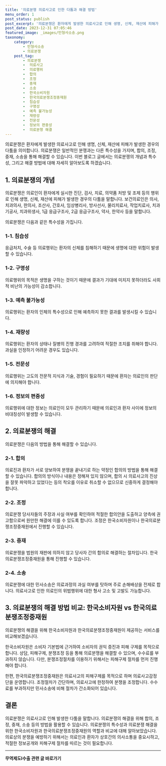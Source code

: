 ```yaml
---
title: '의료분쟁 의료사고로 인한 다툼과 해결 방법'
menu_order: 1
post_status: publish
post_excerpt: '의료분쟁은 환자에게 발생한 의료사고로 인해 생명, 신체, 재산에 피해가 발생한 경우의 다툼을 의미합니다. 의료분쟁은 일반적인 분쟁과는 다른 특수성을 가지며, 합의, 조정, 중재, 소송을 통해 해결할 수 있습니다. 이번 블로그 글에서는 의료분쟁의 개념과 특수성, 그리고 해결 방법에 대해 자세히 알아보도록 하겠습니다.'
post_date: 2023-12-31 07:05:46
featured_image: _images/민형사소송.png
taxonomy:
    category:
        - 민형사소송
        - 의료분쟁
    post_tag:
        - 의료분쟁
        -  의료사고
        -  의료행위
        -  합의
        -  조정
        -  중재
        -  소송
        -  한국소비자원
        -  한국의료분쟁조정중재원
        -  침습성
        -  구명성
        -  예측 불가능성
        -  재량성
        -  전문성
        -  정보의 편중성
        -  의료분쟁 해결
---
```



의료분쟁은 환자에게 발생한 의료사고로 인해 생명, 신체, 재산에 피해가 발생한 경우의 다툼을 의미합니다. 의료분쟁은 일반적인 분쟁과는 다른 특수성을 가지며, 합의, 조정, 중재, 소송을 통해 해결할 수 있습니다. 이번 블로그 글에서는 의료분쟁의 개념과 특수성, 그리고 해결 방법에 대해 자세히 알아보도록 하겠습니다.

## 1. 의료분쟁의 개념

의료분쟁은 의료인이 환자에게 실시한 진단, 검사, 치료, 의약품 처방 및 조제 등의 행위로 인해 생명, 신체, 재산에 피해가 발생한 경우의 다툼을 말합니다. 보건의료인은 의사, 치과의사, 한의사, 조산사, 간호사, 임상병리사, 방사선사, 물리치료사, 작업치료사, 치과기공사, 치과위생사, 1급 응급구조사, 2급 응급구조사, 약사, 한약사 등을 말합니다.

의료분쟁은 다음과 같은 특수성을 가집니다.

### 1-1. 침습성

응급처치, 수술 등 의료행위는 환자의 신체를 침해하기 때문에 생명에 대한 위험이 발생할 수 있습니다.

### 1-2. 구명성

의료행위의 목적은 생명을 구하는 것이기 때문에 결과가 기대에 미치지 못하더라도 사회적 비난의 가능성이 감소합니다.

### 1-3. 예측 불가능성

의료행위는 환자의 인체의 특수성으로 인해 예측하지 못한 결과를 발생시킬 수 있습니다.

### 1-4. 재량성

의료행위는 환자의 상태나 질병의 진행 경과를 고려하여 적절한 조치를 취해야 합니다. 과실을 인정하기 어려운 경우도 있습니다.

### 1-5. 전문성

의료행위는 고도의 전문적 지식과 기술, 경험이 필요하기 때문에 환자는 의료인의 판단에 의지해야 합니다.

### 1-6. 정보의 편중성

의료행위에 대한 정보는 의료인이 모두 관리하기 때문에 의료인과 환자 사이에 정보의 비대칭성이 발생할 수 있습니다.

## 2. 의료분쟁의 해결

의료분쟁은 다음의 방법을 통해 해결할 수 있습니다.

### 2-1. 합의

의료진과 환자가 서로 양보하여 분쟁을 끝내기로 하는 약정인 합의의 방법을 통해 해결할 수 있습니다. 합의의 방식이나 내용은 정해져 있지 않으며, 합의 시 의료사고의 진상을 잘못 파악하고 있었다는 등의 착오를 이유로 취소할 수 없으므로 신중하게 결정해야 합니다.

### 2-2. 조정

의료분쟁 당사자들의 주장과 사실 여부를 확인하여 적절한 합의안을 도출하고 양측에 권고함으로써 원만한 해결에 이를 수 있도록 합니다. 조정은 한국소비자원이나 한국의료분쟁조정중재원에서 진행할 수 있습니다.

### 2-3. 중재

의료분쟁을 법원의 재판에 의하지 않고 당사자 간의 합의로 해결하는 절차입니다. 한국의료분쟁조정중재원을 통해 진행할 수 있습니다.

### 2-4. 소송

의료분쟁에 대한 민사소송은 의료과정의 과실 여부를 탓하며 주로 손해배상을 전제로 합니다. 의료사고로 인한 의료인의 위법행위에 대한 형사 고소 및 고발도 가능합니다.

## 3. 의료분쟁의 해결 방법 비교: 한국소비자원 vs 한국의료분쟁조정중재원

의료분쟁의 해결을 위해 한국소비자원과 한국의료분쟁조정중재원이 제공하는 서비스를 비교해보겠습니다.

한국소비자원은 소비자 기본법에 근거하여 소비자의 권익 증진과 피해 구제를 목적으로 합니다. 상담, 피해구제, 분쟁조정 등을 통해 의료분쟁을 해결할 수 있으며, 수수료를 부과하지 않습니다. 다만, 분쟁조정절차를 이용하기 위해서는 피해구제 절차를 먼저 진행해야 합니다.

한편, 한국의료분쟁조정중재원은 의료사고의 피해구제를 목적으로 하며 의료사고감정단을 운영합니다. 조정절차가 간단하며, 의료사고에 한정하여 분쟁을 조정합니다. 수수료를 부과하지만 민사소송에 비해 절차가 간소화되어 있습니다.

## 결론

의료분쟁은 의료사고로 인해 발생한 다툼을 말합니다. 의료분쟁의 해결을 위해 합의, 조정, 중재, 소송 등의 방법을 활용할 수 있습니다. 의료분쟁의 특수성과 의료분쟁 해결을 위한 한국소비자원과 한국의료분쟁조정중재원의 역할과 비교에 대해 알아보았습니다. 의료상의 분쟁을 예방하기 위해서는 의료인과 환자가 상호간의 의사소통을 중요시하고, 적절한 정보공개와 피해구제 절차를 따르는 것이 필요합니다.
<!-- wp:separator -->
<hr class="wp-block-separator has-alpha-channel-opacity"/>
<!-- /wp:separator -->

<!-- wp:group {"backgroundColor":"base","layout":{"type":"constrained"}} -->
<div class="wp-block-group has-base-background-color has-background"><!-- wp:paragraph {"align":"center","fontSize":"medium"} -->
<p class="has-text-align-center has-large-font-size"><strong>무역제도Ⅰ수출 관련 글 바로가기</strong></p>
<!-- /wp:paragraph -->


<!-- wp:latest-posts
{"categories":[{"id":14332,"count":19,"description":"","link":"https://uknowlaw.com/category/%eb%ac%b4%ec%97%ad%ec%a0%9c%eb%8f%84%e2%85%b0%ec%88%98%ec%b6%9c/","name":"무역제도Ⅰ수출","slug":"무역제도Ⅰ수출","taxonomy":"category","parent":0,"meta":[],"_links":{"self":[{"href":"https://uknowlaw.com/wp-json/wp/v2/categories/14332"}],"collection":[{"href":"https://uknowlaw.com/wp-json/wp/v2/categories"}],"about":[{"href":"https://uknowlaw.com/wp-json/wp/v2/taxonomies/category"}],"wp:post_type":[{"href":"https://uknowlaw.com/wp-json/wp/v2/posts?categories=14332"}],"curies":[{"name":"wp","href":"https://api.w.org/{rel}","templated":true}]}}],"postsToShow":100,"excerptLength":28,"postLayout":"grid","columns":2,"featuredImageAlign":"left","featuredImageSizeSlug":"large","fontSize":"small"} /--></div>
<!-- /wp:group -->